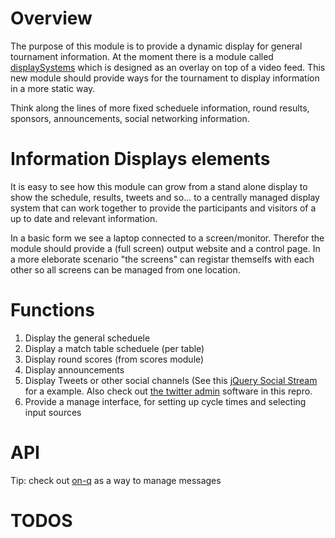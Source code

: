 # Overview
The purpose of this module is to provide a dynamic display for general tournament information. At the moment there is a module called [displaySystems](https://github.com/FirstLegoLeague/displaySystem) which is designed as an overlay on top of a video feed. This new module should provide ways for the tournament to display information in a more static way.

Think along the lines of more fixed scheduele information, round results, sponsors, announcements, social networking information.

# Information Displays elements
It is easy to see how this module can grow from a stand alone display to show the schedule, results, tweets and so... to a centrally managed display system that can work together to provide the participants and visitors of a up to date and relevant information.

In a basic form we see a laptop connected to a screen/monitor. Therefor the module should provide a (full screen) output website and a control page. In a more eleborate scenario "the screens" can registar themselfs with each other so all screens can be managed from one location.

# Functions
1. Display the general scheduele
2. Display a match table scheduele (per table)
3. Display round scores (from scores module)
4. Display announcements
5. Display Tweets or other social channels (See this [jQuery Social Stream](https://codecanyon.net/item/jquery-social-stream/2103997) for a example. Also check out [the twitter admin](https://github.com/FirstLegoLeague/twitter-admin) software in this repro.
6. Provide a manage interface, for setting up cycle times and selecting input sources


# API
Tip: check out [on-q](https://github.com/FirstLegoLeague/on-q) as a way to manage messages

# TODOS


